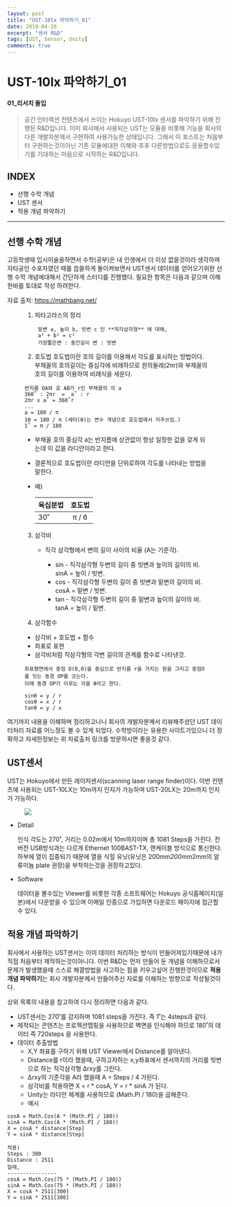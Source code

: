 ```yaml
---
layout: post
title: "UST-10lx 파악하기_01"
date: 2019-04-26
excerpt: "센서 R&D"
tags: [UST, Sensor, Unity]
comments: true
---
```

# UST-10lx 파악하기_01
#### 01_리서치 돌입
>공간 인터렉션 컨텐츠에서 쓰이는 Hokuyo UST-10lx 센서를 파악하기 위해 진행된 R&D입니다.
이미 회사에서 사용되는 UST는 모듈을 비롯해 기능을 회사의 다른 개발자분께서 구현하여 사용가능한 상태입니다.
그래서 이 포스트는 처음부터 구현하는것이아닌 기존 모듈에대한 이해와 추후 다른방법으로도 응용할수있기를 기대하는 마음으로 시작하는 R&D입니다.



## INDEX
* 선행 수학 개념
* UST 센서
* 적용 개념 파악하기

---

## 선행 수학 개념
고등학생때 입시미술을하면서 수학(공부)은 내 인생에서 더 이상 없을것이라 생각하며 자타공인 수포자였던 때를 씁쓸하게 돌이켜보면서 UST센서 데이터를 얻어오기위한 선행 수학 개념에대해서 간단하게 스터디를 진행했다.
필요한 항목은 다음과 같으며 이해한바를 토대로 작성 하려한다.

자료 출처: https://mathbang.net/

<figure>

1. 피타고라스의 정리

        밑변 a, 높이 b, 빗변 c 인 **직각삼각형** 에 대해,
        a² + b² = c² 
        가장짧은변 : 중간길이 변 : 빗변

2. 호도법
    호도법이란 호의 길이를 이용해서 각도를 표시하는 방법이다. 
    부채꼴의 호의길이는 중심각에 비례하므로 원의둘레(2πr)와 부채꼴의 호의 길이를 이용하여 비례식을 세운다.

~~~
반지름 OA와 호 AB가 r인 부채꼴의 각 a
360˚ : 2πr  =  a˚ : r
2πr x a˚ = 360˚r  
...
a = 180 / π
1θ = 180 / π (세타(θ)는 변수 개념으로 호도법에서 자주쓰임.)
1˚ = π / 180  
~~~

* 부채꼴 호의 중심각 a는 반지름에 상관없이 항상 일정한 값을 갖게 되는데 이 값을 라디안이라고 한다.
* 결론적으로 호도법이란 라디안을 단위로하여 각도를 나타내는 방법을 말한다.
* 예)

    | 육십분법 | 호도법 |
    |:-|:-:|
    |   30˚   | π / 6  | 

3. 삼각비

    * 직각 삼각형에서 변의 길이 사이의 비율 (A는 기준각).

        * sin - 직각삼각형 두변의 길이 중 빗변과 높이의 길이의 비.
            sinA = 높이 / 빗변.
        * cos - 직각삼각형 두변의 길이 중 빗변과 밑변의 길이의 비.
            cosA = 밑변 / 빗변.
        * tan - 직각삼각형 두변의 길이 중 밑변과 높이의 길이의 비.
            tanA = 높이 / 밑변.

4. 삼각함수

* 삼각비 + 호도법 + 함수
* 좌표로 표현
* 삼각비처럼 직삼각형의 각변 길이의 관계를 함수로 나타낸것.

~~~
좌표평면에서 중점 O(0,0)을 중심으로 반지름 r을 가지는 원을 그리고 중점O를 잇는 동경 OP를 긋는다.
이때 동경 OP가 이루는 각을 θ라고 한다.

sinθ = y / r
cosθ = x / r
tanθ = y / x
~~~

</figure>

여기까지 내용을 이해하며 정리하고나니 회사의 개발자분께서 리뷰해주셨던 UST 데이터처리 자료를 어느정도 볼 수 있게 되었다. 수학방이라는 유용한 사이트가있으니 더 정확하고 자세한정보는 위 자료출처 링크를 방문하시면 좋을것 같다.

## UST센서
UST는 Hokuyo에서 만든 레이저센서(scanning laser range finder)이다.
이번 컨텐츠에 사용되는 UST-10LX는 10m까지 인지가 가능하며
UST-20LX는 20m까지 인지가 가능하다.

<figure>

<img src="https://i.imgur.com/DTMLO2E.png">

</figure>

* Detail

    인식 각도는 270˚, 거리는 0.02m에서 10m까지이며 총 1081 Steps을 가진다.
    전 버전 USB방식과는 다르게 Ethernet 100BAST-TX, 랜케이블 방식으로 통신한다. 
    하부에 열이 집중되기 때문에 열을 식힐 유닛(유닛은 200mm*200mm*2mm의 알류미늄 plate 권장)을 부착하는것을 권장하고있다.

* Software

    데이터을 볼수있는 Viewer를 비롯한 각종 소프트웨어는 Hokuyo 공식홈페이지(일본)에서 다운받을 수 있으며 이메일 인증으로 가입하면 다운로드 페이지에 접근할 수 있다.

## 적용 개념 파악하기
회사에서 사용하는 UST센서는 이미 데이터 처리하는 방식이 만들어져있기때문에 내가 직접 처음부터 제작하는것이아니다. 
이번 R&D는 먼저 만들어 둔 개념을 이해하므로서 문제가 발생했을때 스스로 해결방법을 사고하는 힘을 키우고싶어 진행한것이므로 **적용 개념 파악하기**는 회사 개발자분께서 만들어주신 자료를 이해하는 방향으로 작성될것이다.

상위 목록의 내용을 참고하여 다시 정리하면 다음과 같다.

* UST센서는 270˚를 감지하며 1081 steps을 가진다. 즉 1˚는 4steps과 같다.
* 제작되는 콘텐츠는 프로젝션맵핑을 사용하므로 벽면을 인식해야 하므로 180˚의 데이터 즉 720steps 을 사용한다.
* 데이터 추출방법
    * X,Y 좌표를 구하기 위해 UST Viewer에서 Distance를 알아낸다.
    * Distance를 r이라 했을때, 구하고자하는 x,y좌표에서 센서까지의 거리를 빗변으로 하는 직각삼각형 Δrxy를 그린다.
    * Δrxy의 기준각을 A라 했을때 A = Steps / 4 가된다.
    * 삼각비를 적용하면 X = r * cosA, Y = r * sinA 가 된다.
    * Unity는 라디안 체계를 사용하므로 (Math.PI / 180)을 곱해준다.
    * 예시

~~~
cosA = Math.Cos(A * (Math.PI / 180))
sinA = Math.Cos(A * (Math.PI / 180))
X = cosA * distance[Step]
Y = sinA * distance[Step]

적용)
Steps : 300
Distance : 2511
일때,
----------------
cosA = Math.Cos(75 * (Math.PI / 180))
sinA = Math.Cos(75 * (Math.PI / 180))
X = cosA * 2511[300]
Y = sinA * 2511[300]
~~~